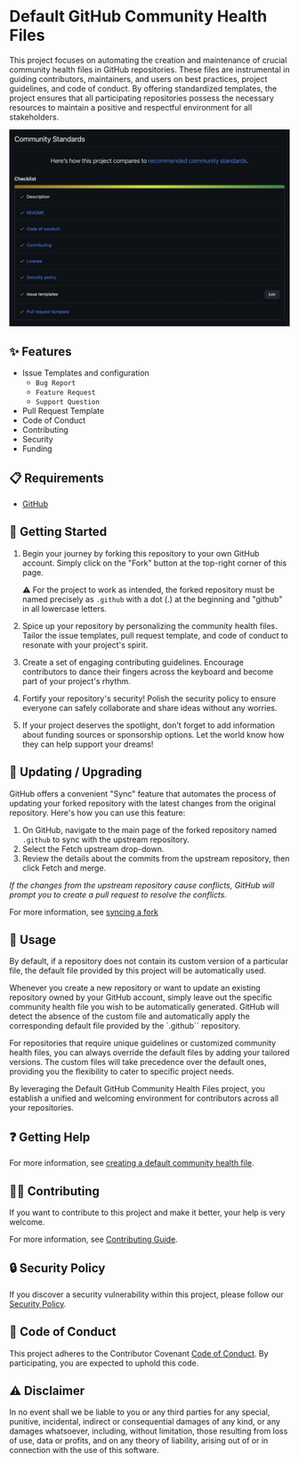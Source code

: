 # Default GitHub Community Health Files

This project focuses on automating the creation and maintenance of crucial
community health files in GitHub repositories. These files are instrumental in
guiding contributors, maintainers, and users on best practices, project
guidelines, and code of conduct. By offering standardized templates, the project
ensures that all participating repositories possess the necessary resources to
maintain a positive and respectful environment for all stakeholders.

![Screenshot](assets/screenshot.png)

## ✨ Features

- Issue Templates and configuration
  - `Bug Report`
  - `Feature Request`
  - `Support Question`
- Pull Request Template
- Code of Conduct
- Contributing
- Security
- Funding

## 📋 Requirements

- [GitHub](https://github.com)

## 🏁 Getting Started

01. Begin your journey by forking this repository to your own GitHub account.
    Simply click on the "Fork" button at the top-right corner of this page.

    ⚠️ For the project to work as intended, the forked repository must be named
    precisely as `.github` with a dot (.) at the beginning and "github" in all
    lowercase letters.
02. Spice up your repository by personalizing the community health files. Tailor
    the issue templates, pull request template, and code of conduct to resonate
    with your project's spirit.
03. Create a set of engaging contributing guidelines. Encourage contributors to
    dance their fingers across the keyboard and become part of your project's
    rhythm.
04. Fortify your repository's security! Polish the security policy to ensure
    everyone can safely collaborate and share ideas without any worries.
05. If your project deserves the spotlight, don't forget to add information
    about funding sources or sponsorship options. Let the world know how they
    can help support your dreams!

## 🔄 Updating / Upgrading

GitHub offers a convenient "Sync" feature that automates the process of updating
your forked repository with the latest changes from the original repository.
Here's how you can use this feature:

01. On GitHub, navigate to the main page of the forked repository named `.github`
    to sync with the upstream repository.
02. Select the Fetch upstream drop-down.
03. Review the details about the commits from the upstream repository, then
    click Fetch and merge.

*If the changes from the upstream repository cause conflicts, GitHub will prompt
you to create a pull request to resolve the conflicts.*

For more information, see [syncing a fork](https://docs.github.com/en/pull-requests/collaborating-with-pull-requests/working-with-forks/syncing-a-fork)

## 📝 Usage

By default, if a repository does not contain its custom version of a particular
file, the default file provided by this project will be automatically used.

Whenever you create a new repository or want to update an existing repository
owned by your GitHub account, simply leave out the specific community health
file you wish to be automatically generated. GitHub will detect the absence of
the custom file and automatically apply the corresponding default file provided
by the `.github`` repository.

For repositories that require unique guidelines or customized community health
files, you can always override the default files by adding your tailored
versions. The custom files will take precedence over the default ones, providing
you the flexibility to cater to specific project needs.

By leveraging the Default GitHub Community Health Files project, you establish a
unified and welcoming environment for contributors across all your repositories.

## ❓ Getting Help

For more information, see [creating a default community health file](https://docs.github.com/en/communities/setting-up-your-project-for-healthy-contributions/creating-a-default-community-health-file).

## 🤝🏽 Contributing

If you want to contribute to this project and make it better, your help is very
welcome.

For more information, see [Contributing Guide](#contributing-ov-file).

## 🔒 Security Policy

If you discover a security vulnerability within this project, please follow our
[Security Policy](#security-ov-file).

## 📜 Code of Conduct

This project adheres to the Contributor Covenant [Code of Conduct](#coc-ov-file).
By participating, you are expected to uphold this code.

## ⚠️ Disclaimer

In no event shall we be liable to you or any third parties for any special,
punitive, incidental, indirect or consequential damages of any kind, or any
damages whatsoever, including, without limitation, those resulting from loss of
use, data or profits, and on any theory of liability, arising out of or in
connection with the use of this software.
